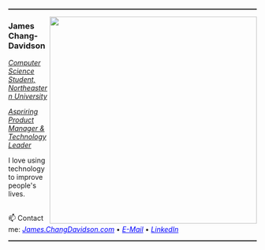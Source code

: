 <hr style="height:2px" color="grey">

<img align='right' src="https://github-readme-stats.vercel.app/api?username=jamescd18&show_icons=true&theme=dark" width="420">
<h3>James Chang-Davidson</h3>
<p><em><u>Computer Science Student, Northeastern University</u></em></p>
<p><em><u>Aspriring Product Manager & Technology Leader</u></em></p>
I love using technology to improve people's lives. <br/>

<br/> 📫 Contact me:
<a href="http://James.ChangDavidson.com" style="color:blue"><i>James.ChangDavidson.com</i></a>
•
<a href="mailto:James@ChangDavidson.com" style="color:blue"><i>E-Mail</i></a>
•
<a href="https://www.linkedin.com/in/JCD" style="color:blue"><i>LinkedIn</i></a><br/>

<hr style="height:2px" color="grey">
